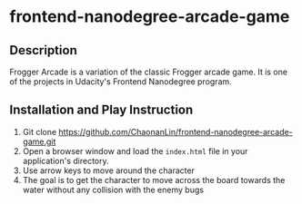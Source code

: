 frontend-nanodegree-arcade-game
===============================

## Description
Frogger Arcade is a variation of the classic Frogger arcade game. It is one of the projects in Udacity's Frontend Nanodegree program.

## Installation and Play Instruction
1. Git clone https://github.com/ChaonanLin/frontend-nanodegree-arcade-game.git
2. Open a browser window and load the `index.html` file in your application's directory.
3. Use arrow keys to move around the character
4. The goal is to get the character to move across the board towards the water without any collision with the enemy bugs
